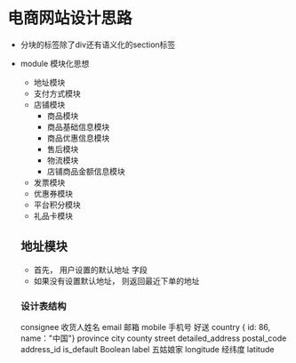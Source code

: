 # 电商网站设计思路
- 分块的标签除了div还有语义化的section标签
- module 模块化思想
  - 地址模块
  - 支付方式模块
  - 店铺模块
    - 商品模块
    - 商品基础信息模块
    - 商品优惠信息模块
    - 售后模块
    - 物流模块
    - 店铺商品金额信息模块
  - 发票模块
  - 优惠券模块
  - 平台积分模块
  - 礼品卡模块
  ## 地址模块
  - 首先， 用户设置的默认地址 字段
  - 如果没有设置默认地址， 则返回最近下单的地址

  ### 设计表结构
  consignee 收货人姓名
  email     邮箱
  mobile    手机号
  好送 
  country { id: 86, name："中国"}
  province 
  city
  county 
  street
  detailed_address
  postal_code
  address_id
  is_default Boolean
  label  五姑娘家
  longitude 经纬度
  latitude